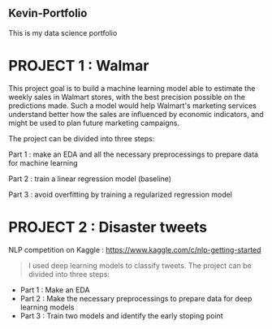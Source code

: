 ## Kevin-Portfolio
This is my data science portfolio

# PROJECT 1 : Walmar

This project goal is to build a machine learning model able to estimate the weekly sales in Walmart stores, with the best precision possible on the predictions made. Such a model would help Walmart's marketing services understand better how the sales are influenced by economic indicators, and might be used to plan future marketing campaigns.

The project can be divided into three steps:

Part 1 : make an EDA and all the necessary preprocessings to prepare data for machine learning 

Part 2 : train a linear regression model (baseline) 

Part 3 : avoid overfitting by training a regularized regression model

# PROJECT 2 : Disaster tweets

NLP competition on Kaggle : https://www.kaggle.com/c/nlp-getting-started
> I used deep learning models to classify tweets. 
The project can be divided into three steps:

- Part 1 : Make an EDA
- Part 2 : Make the necessary preprocessings to prepare data for deep learning models
- Part 3 : Train two models and identify the early stoping point
